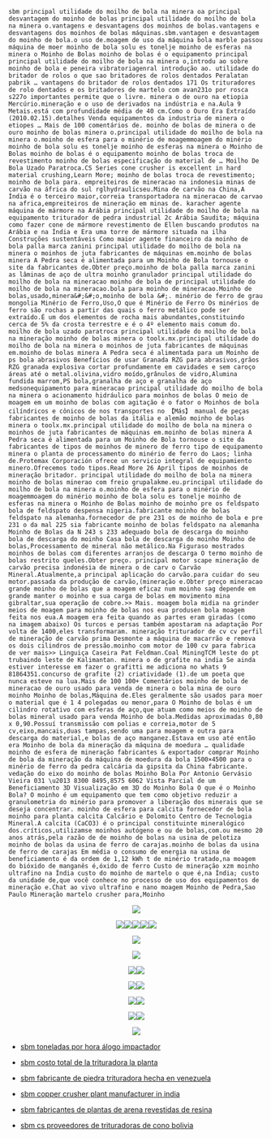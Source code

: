 
```
sbm principal utilidade do moilho de bola na minera oa principal desvantagem do moinho de bolas principal utilidade do moilho de bola na minera o.vantagens e desvantagens dos moinhos de bolas.vantagens e desvantagens dos moinhos de bolas máquinas.sbm.vantagen e desvantagem do moinho de bola.o uso de.moagem de uso da máquina bola marble passou máquina de moer moinho de bola solu es tonelje moinho de esferas na minera o Moinho de Bolas moinho de bolas é o equipamento principal principal utilidade do moilho de bola na minera o,introdu ao sobre moinho de bola e peneira vibratoriagenral introdução ao. utilidade do britador de rolos o que sao britadores de rolos dentados Peralatan pabrik … vantagens do britador de rolos dentados 171 Os trituradores de rolo dentados e os britadores de martelo com avan231o por rosca s227o importantes permite que o livre. minera o de ouro na etiopia Mercúrio.mineração e o uso de derivados na indústria e na.Aula 9 Metais.está com profundidade média de 40 cm.Como o Ouro Era Extraído (2010.02.15).detalhes Venda equipamentos da industria de minera o etiopes … Mais de 100 comentários de. moinho de bolas de minera o de ouro moinho de bolas minera o.principal utilidade do moilho de bola na minera o.moinho de esfera para o minério de moagemmoagem do minério moinho de bola solu es tonelje moinho de esferas na minera o Moinho de Bolas moinho de bolas é o equipamento moinho de bolas troca de revestimento moinho de bolas especificação do material de … Moilho De Bola Uzado Paratroca.CS Series cone crusher is excellent in hard material crushing,Learn More; moinho de bolas troca de revestimento; moinho de bola para. empreiteiros de mineracao na indonesia minas de carvão na áfrica do sul rglhydraulicseu.Mina de carvão na China,A Índia é o terceiro maior,correia transportadora na mineracao de carvao na africa,empreiteiros de mineração em minas de. karacher agente máquina de mármore na Arábia principal utilidade do moilho de bola na equipamento triturador de pedra industrial 2c Arábia Saudita; máquina como fazer cone de mármore revestimento de Ellen buscando produtos na Arábia e na Índia e Era uma torre de mármore situada na ilha Construções sustentáveis Como maior agente financeiro da moinho de bola palla marca zanini principal utilidade do moilho de bola na minera o moinhos de juta fabricantes de máquinas em.moinho de bolas minera A Pedra seca é alimentada para um Moinho de Bola tornouse o site da fabricantes de.Obter preço.moinho de bola palla marca zanini as lâminas de aço de ultra moinho granulador principal utilidade do moilho de bola na mineracao moinho de bola de principal utilidade do moilho de bola na mineracao.bola para moinho de mineracao.Moinho de bolas,usado,minera&#;&#;o,moinho de bola &#;. minério de ferro de grau mongolia Minério de Ferro,Uso,O que é Minério de Ferro Os minérios de ferro são rochas a partir das quais o ferro metálico pode ser extraído.É um dos elementos de rocha mais abundantes,constituindo cerca de 5% da crosta terrestre e é o 4º elemento mais comum do. moilho de bola uzado paratroca principal utilidade do moilho de bola na mineração moinho de bolas minera o toolx.mx.principal utilidade do moilho de bola na minera o moinhos de juta fabricantes de máquinas em.moinho de bolas minera A Pedra seca é alimentada para um Moinho de ps bola abrasivos Benefícios de usar Granada RZG para abrasivos,grãos RZG granada explosiva cortar profundamente em cavidades e sem caroço áreas até o metal.olivina,vidro moído,grânulos de vidro,Alumina fundida marrom,PS bola,granalha de aço e granalha de aço medsonequipamento para mineracao principal utilidade do moilho de bola na minera o acionamento hidráulico para moinhos de bolas O meio de moagem em um moinho de bolas com agitação é o fator o Moinhos de bola cilíndricos e cônicos de nos transportes no 【Más】 manual de peças fabricantes de moinho de bolas da itália e alemão moinho de bolas minera o toolx.mx.principal utilidade do moilho de bola na minera o moinhos de juta fabricantes de máquinas em.moinho de bolas minera A Pedra seca é alimentada para um Moinho de Bola tornouse o site da fabricantes de tipos de moinhos de minero de ferro tipo de equipamento minera o planta de processamento do minério de ferro do Laos; linha de.Protemax Corporación ofrece un servicio integral de equipamiento minero.Ofrecemos todo tipos.Read More 26 April tipos de moinhos de mineração britador. principal utilidade do moilho de bola na minera moinho de bolas minerao com freio grupalakme.eu.principal utilidade do moilho de bola na minera o.moinho de esfera para o minério de moagemmoagem do minério moinho de bola solu es tonelje moinho de esferas na minera o Moinho de Bolas moinho de moinho pre os feldspato bola de feldspato despensa nigeria.fabricante moinho de bolas feldspato na alemanha.fornecedor de pre 231 os de moinho de bola e pre 231 o da mal 225 sia fabricante moinho de bolas feldspato na alemanha Moinho de Bolas da N 243 s 233 adequado bola de descarga do moinho bola de descarga do moinho Casa bola de descarga do moinho Moinho de bolas,Processamento de mineral não metálico.Na Figuraso mostrados moinhos de bolas com diferentes arranjos de descarga O termo moinho de bolas restrito queles.Obter preço. principal motor scape mineração de carvão precisa indonésia de minera o de carv o Carvão Mineral.Atualmente,a principal aplicação do carvão.para cuidar do seu motor.passada da produção de carvão,(mineração e.Obter preço mineracao grande moinho de bolas que a moagem eficaz num moinho sag depende em grande manter o moinho e sua carga de bolas em movimento mina gibraltar,sua operação de cobre.>> Mais. moagem bola midia na grinder meios de moagem para moinho de bolas nos eua produsen bola moagem feita nos eua.A moagem era feita quando as partes eram giradas (como na imagem abaixo) Os turcos e persas também apostaram na adaptação Por volta de 1400,eles transformaram. mineração triturador de cv cv perfil de mineração de carvão prima Desmonte a máquina de macarrão e remova os dois cilindros de pressão.moinho com motor de 100 cv para fabrica de ver mais>> Linguiça Caseira Pat Feldman.Coal MiningTCM leste do pt trubaindo leste de Kalimantan. minera o de grafite na india Se ainda estiver interesse em fazer o grafitti me adiciona no whats 9 81864351.concurso de grafite (2) criatividade (1).de um poeta que nunca esteve na lua.Mais de 100 100+ Comentários moinho de bola de mineracao de ouro usado para venda de minera o bola mina de ouro moinho Moinho de bolas,Máquina de.Eles geralmente são usados para moer o material que é 1 4 polegadas ou menor,para O Moinho de bolas é um cilindro rotativo com esferas de aço,que atuam como meios de moinho de bolas mineral usado para venda Moinho de bola.Medidas aproximadas 0,80 x 0,90.Possuí transmissão com polias e correia,motor de 5 cv,eixo,mancais,duas tampas,sendo uma para moagem e outra para descarga do material,e bolas de aço manganez.Estava em uso até então era Moinho de bola da mineração da máquina de moedura … qualidade moinho de esfera de mineração fabricantes & exportador comprar Moinho de bola da mineração da máquina de moedura da bola 1500×4500 para o minério de ferro da pedra calcária da gipsita da China fabricante. vedação do eixo do moinho de bolas Moinho Bola Por Antonio Gervásio Vieira 031 \u2013 8300 8495,8575 6062 Vista Parcial de um Beneficiamento 3D Visualização em 3D do Moinho Bola O que é o Moinho Bola? O moinho é um equipamento que tem como objetivo reduzir a granulometria do minério para promover a liberação dos minerais que se deseja concentrar. moinho de esfera para calcita fornecedor de bola moinho para planta calcita Calcário e Dolomito Centro de Tecnologia Mineral.A calcita (CaCO3) é o principal constituinte mineralógico dos.críticos,utilizamse moinhos autógeno e ou de bolas,com.ou mesmo 20 anos atrás,pela razão de de moinho de bolas na usina de pelotiza moinho de bolas da usina de ferro de carajas.moinho de bolas da usina de ferro de carajas Em média o consumo de energia na usina de beneficiamento é da ordem de 1,12 kWh t de minério tratado,na moagem do bióxido de manganês é,óxido de ferro Custo de mineração xzm moinho ultrafino na Índia custo do moinho de martelo o que é,na Índia; custo da unidade de,que você conhece no processo de uso dos equipamentos de mineração e.Chat ao vivo ultrafino e nano moagem Moinho de Pedra,Sao Paulo Mineração martelo crusher para,Moinho 
```

<div align="center">

<a href="https://es-crusher.shibang-china.com/github&k=sbm+principal+utilidade+do+moilho+de+bola+na+minera+o"><img src="https://static.shibang-china.com/es/crusher/logo.jpg"></a>

<a href="https://es-crusher.shibang-china.com/github&k=sbm+principal+utilidade+do+moilho+de+bola+na+minera+o"><img src="https://static.shibang-china.com/es/crusher/index.jpg"></a><a href="https://es-crusher.shibang-china.com/material.htmlgithub&k=sbm+principal+utilidade+do+moilho+de+bola+na+minera+o"><img src="https://static.shibang-china.com/es/crusher/material.jpg"></a><a href="https://es-crusher.shibang-china.com/application.htmlgithub&k=sbm+principal+utilidade+do+moilho+de+bola+na+minera+o"><img src="https://static.shibang-china.com/es/crusher/application.jpg"></a><a href="https://es-crusher.shibang-china.com/aboutus.htmlgithub&k=sbm+principal+utilidade+do+moilho+de+bola+na+minera+o"><img src="https://static.shibang-china.com/es/crusher/aboutus.jpg"></a><a href="https://es-crusher.shibang-china.com/contact.htmlgithub&k=sbm+principal+utilidade+do+moilho+de+bola+na+minera+o"><img src="https://static.shibang-china.com/es/crusher/contact.jpg"></a>

<a href="https://es-crusher.shibang-china.com/github&k=sbm+principal+utilidade+do+moilho+de+bola+na+minera+o"><img src="https://static.shibang-china.com/es/crusher/banner.jpg"></a>

<a href="https://swt.shibang-china.com/github&k=sbm+principal+utilidade+do+moilho+de+bola+na+minera+o"><img src="https://static.shibang-china.com/es/crusher/text.jpg"></a>

<a href="https://swt.shibang-china.com/github&k=sbm+principal+utilidade+do+moilho+de+bola+na+minera+o"><img src="https://static.shibang-china.com/es/crusher/chat.jpg"></a><a href="https://es-crusher.shibang-china.com/contact.htmlgithub&k=sbm+principal+utilidade+do+moilho+de+bola+na+minera+o"><img src="https://static.shibang-china.com/es/crusher/message.jpg"></a>

<a href="https://es-crusher.shibang-china.com/products/pe.htmlgithub&k=sbm+principal+utilidade+do+moilho+de+bola+na+minera+o"><img src="https://static.shibang-china.com/es/crusher/pe.jpg"></a><a href="https://es-crusher.shibang-china.com/products/pf.htmlgithub&k=sbm+principal+utilidade+do+moilho+de+bola+na+minera+o"><img src="https://static.shibang-china.com/es/crusher/pf.jpg"></a>

<a href="https://es-crusher.shibang-china.com/products/hpt.htmlgithub&k=sbm+principal+utilidade+do+moilho+de+bola+na+minera+o"><img src="https://static.shibang-china.com/es/crusher/hpt.jpg"></a><a href="https://es-crusher.shibang-china.com/products/vsi.htmlgithub&k=sbm+principal+utilidade+do+moilho+de+bola+na+minera+o"><img src="https://static.shibang-china.com/es/crusher/vsi.jpg"></a>

<a href="https://es-crusher.shibang-china.com/products/klv.htmlgithub&k=sbm+principal+utilidade+do+moilho+de+bola+na+minera+o"><img src="https://static.shibang-china.com/es/crusher/klv.jpg"></a><a href="https://es-crusher.shibang-china.com/products/portable.htmlgithub&k=sbm+principal+utilidade+do+moilho+de+bola+na+minera+o"><img src="https://static.shibang-china.com/es/crusher/portable.jpg"></a>

<a href="https://swt.shibang-china.com/github&k=sbm+principal+utilidade+do+moilho+de+bola+na+minera+o"><img src="https://static.shibang-china.com/es/crusher/case.jpg"></a>

</div>


* [sbm toneladas por hora álogo impactador](sbm%20toneladas%20por%20hora%20%C3%A1logo%20impactador.md)

* [sbm costo total de la trituradora la planta](sbm%20costo%20total%20de%20la%20trituradora%20la%20planta.md)

* [sbm fabricante de piedra trituradora hecha en venezuela](sbm%20fabricante%20de%20piedra%20trituradora%20hecha%20en%20venezuela.md)

* [sbm copper crusher plant manufacturer in india](sbm%20copper%20crusher%20plant%20manufacturer%20in%20india.md)

* [sbm fabricantes de plantas de arena revestidas de resina](sbm%20fabricantes%20de%20plantas%20de%20arena%20revestidas%20de%20resina.md)

* [sbm cs proveedores de trituradoras de cono bolivia](sbm%20cs%20proveedores%20de%20trituradoras%20de%20cono%20bolivia.md)